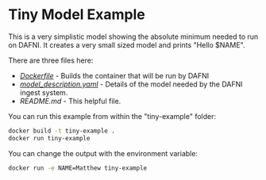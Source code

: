 Tiny Model Example
==================

This is a very simplistic model showing the absolute minimum needed to run on DAFNI.
It creates a very small sized model and prints "Hello $NAME".

There are three files here:

 - _[Dockerfile](./Dockerfile)_ - Builds the container that will be run by DAFNI
 - _[model_description.yaml](./model_description.yaml)_ - Details of the model needed by the DAFNI ingest system.
 - _README.md_ - This helpful file.

You can run this example from within the "tiny-example" folder:

```bash
docker build -t tiny-example .
docker run tiny-example
```

You can change the output with the environment variable:

```bash
docker run -e NAME=Matthew tiny-example
```